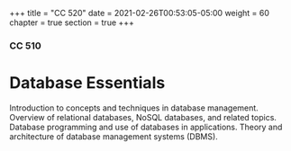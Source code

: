 +++
title = "CC 520"
date = 2021-02-26T00:53:05-05:00
weight = 60
chapter = true
section = true
+++

### CC 510

# Database Essentials

Introduction to concepts and techniques in database management. Overview of relational databases, NoSQL databases, and related topics. Database programming and use of databases in applications. Theory and architecture of database management systems (DBMS).
